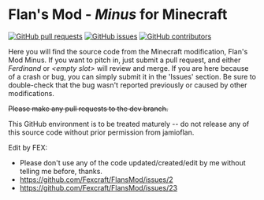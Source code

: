 # Flan's Mod - _Minus_ for Minecraft #
[![GitHub pull requests](https://img.shields.io/github/issues-pr/Fexcraft/FlansMod.svg?style=flat-square)](https://github.com/Fexcraft/FlansMod/pulls)
[![GitHub issues](https://img.shields.io/github/issues/Fexcraft/FlansMod.svg?style=flat-square)](https://github.com/Fexcraft/FlansMod/issues)
[![GitHub contributors](https://img.shields.io/github/contributors/Fexcraft/FlansMod.svg?style=flat-square)](https://github.com/Fexcraft/FlansMod/graphs/contributors)

Here you will find the source code from the Minecraft modification, Flan's Mod Minus.  If you want to pitch in,
just submit a pull request, and either _Ferdinand_ or _\<empty slot\>_ will review and merge.  If you are here
because of a crash or bug, you can simply submit it in the 'Issues' section.  Be sure to double-check that
the bug wasn't reported previously or caused by other modifications.

~~Please make any pull requests to the dev branch.~~

This GitHub environment is to be treated maturely -- do not release any of this source code without prior
permission from jamioflan.

Edit by FEX:
- Please don't use any of the code updated/created/edit by me without telling me before, thanks.<br>
- https://github.com/Fexcraft/FlansMod/issues/2
- https://github.com/Fexcraft/FlansMod/issues/23
